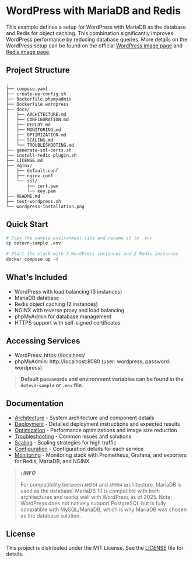 # WordPress with MariaDB and Redis

This example defines a setup for WordPress with MariaDB as the database and Redis for object caching. This combination significantly improves WordPress performance by reducing database queries. More details on the WordPress setup can be found on the official [WordPress image page](https://hub.docker.com/_/wordpress) and [Redis image page](https://hub.docker.com/_/redis).

## Project Structure

```text
.
├── compose.yaml
├── create-wp-config.sh
├── Dockerfile.phpmyadmin
├── Dockerfile.wordpress
├── docs/
│   ├── ARCHITECTURE.md
│   ├── CONFIGURATION.md
│   ├── DEPLOY.md
│   ├── MONITORING.md
│   ├── OPTIMIZATION.md
│   ├── SCALING.md
│   └── TROUBLESHOOTING.md
├── generate-ssl-certs.sh
├── install-redis-plugin.sh
├── LICENSE.md
├── nginx/ 
│   ├── default.conf
│   ├── nginx.conf
│   └── ssl/ 
│       ├── cert.pem
│       └── key.pem
├── README.md
├── test-wordpress.sh
└── wordpress-installation.png
```

## Quick Start

```bash
# Copy the sample environment file and rename it to .env
cp dotevn-sample .env

# Start the stack with 3 WordPress instances and 2 Redis instances
docker compose up -d
```

## What's Included

- WordPress with load balancing (3 instances)
- MariaDB database
- Redis object caching (2 instances)
- NGINX with reverse proxy and load balancing
- phpMyAdmin for database management
- HTTPS support with self-signed certificates

## Accessing Services

- WordPress: https://localhost/
- phpMyAdmin: http://localhost:8080 (user: wordpress, password: wordpress)

> **Default passwords and environment variables can be found in the `dotevn-sample` or `.env` file.**

## Documentation

- [Architecture](docs/ARCHITECTURE.md) - System architecture and component details
- [Deployment](docs/DEPLOY.md) - Detailed deployment instructions and expected results
- [Optimization](docs/OPTIMIZATION.md) - Performance optimizations and image size reduction
- [Troubleshooting](docs/TROUBLESHOOTING.md) - Common issues and solutions
- [Scaling](docs/SCALING.md) - Scaling strategies for high traffic
- [Configuration](docs/CONFIGURATION.md) - Configuration details for each service
- [Monitoring](docs/MONITORING.md) - Monitoring stack with Prometheus, Grafana, and exporters for Redis, MariaDB, and NGINX

> ℹ️ **_INFO_**
>
> For compatibility between `AMD64` and `ARM64` architecture, MariaDB is used as the database.
> MariaDB 10 is compatible with both architectures and works well with WordPress as of 2025.
> Note: WordPress does not natively support PostgreSQL but is fully compatible with MySQL/MariaDB, which is why MariaDB was chosen as the database solution.

## License

This project is distributed under the MIT License. See the [LICENSE](LICENSE.md) file for details.